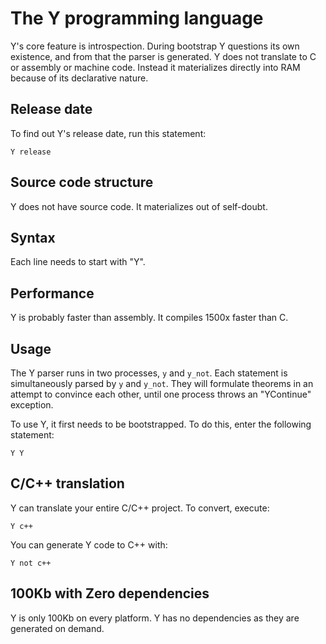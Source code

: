 # The Y programming language
Y's core feature is introspection. During bootstrap Y questions its own existence, and from that the parser is generated. Y does not translate to C or assembly or machine code. Instead it materializes directly into RAM because of its declarative nature.

## Release date
To find out Y's release date, run this statement:
```
Y release
```

## Source code structure
Y does not have source code. It materializes out of self-doubt. 

## Syntax
Each line needs to start with "Y".

## Performance
Y is probably faster than assembly. It compiles 1500x faster than C.

## Usage
The Y parser runs in two processes, `y` and `y_not`. Each statement is simultaneously parsed by `y` and `y_not`. They will formulate theorems in an attempt to convince each other, until one process throws an "YContinue" exception.

To use Y, it first needs to be bootstrapped. To do this, enter the following statement:
```
Y Y
```

## C/C++ translation
Y can translate your entire C/C++ project. To convert, execute:

```
Y c++
```

You can generate Y code to C++ with:

```
Y not c++
```

## 100Kb with Zero dependencies
Y is only 100Kb on every platform. Y has no dependencies as they are generated on demand.

